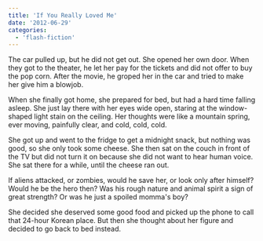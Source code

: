 ```yaml
---
title: 'If You Really Loved Me'
date: '2012-06-29'
categories:
  - 'flash-fiction'
---
```


The car pulled up, but he did not get out. She opened her own door. When they
got to the theater, he let her pay for the tickets and did not offer to buy the
pop corn. After the movie, he groped her in the car and tried to make her give
him a blowjob.

<!-- truncate -->


When she finally got home, she prepared for bed, but had a hard time falling
asleep. She just lay there with her eyes wide open, staring at the window-shaped
light stain on the ceiling. Her thoughts were like a mountain spring, ever
moving, painfully clear, and cold, cold, cold.

She got up and went to the fridge to get a midnight snack, but nothing was good,
so she only took some cheese. She then sat on the couch in front of the TV but
did not turn it on because she did not want to hear human voice. She sat there
for a while, until the cheese ran out.

If aliens attacked, or zombies, would he save her, or look only after himself?
Would he be the hero then? Was his rough nature and animal spirit a sign of
great strength? Or was he just a spoiled momma's boy?

She decided she deserved some good food and picked up the phone to call that
24-hour Korean place. But then she thought about her figure and decided to go
back to bed instead.
